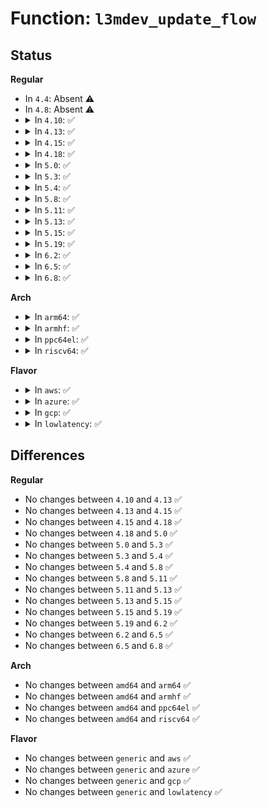 # Function: <code>l3mdev_update_flow</code>

## Status
<b>Regular</b>
<ul>
<li>
In <code>4.4</code>: Absent ⚠️
</li>
<li>
In <code>4.8</code>: Absent ⚠️
</li>
<li>
<details>
<summary>In <code>4.10</code>: ✅</summary>

```c
void l3mdev_update_flow(struct net *net, struct flowi *fl);
```

**Collision:** Unique Global

**Inline:** No

**Transformation:** False

**Instances:**

```
In net/l3mdev/l3mdev.c (ffffffff818bfd80)
Location: net/l3mdev/l3mdev.c:170
Inline: False
Direct callers:
  - net/ipv4/fib_rules.c:__fib_lookup
  - net/ipv6/fib6_rules.c:fib6_rule_lookup
```
**Symbols:**

```
ffffffff818bfd80-ffffffff818bfde7: l3mdev_update_flow (STB_GLOBAL)
```
</details>
</li>
<li>
<details>
<summary>In <code>4.13</code>: ✅</summary>

```c
void l3mdev_update_flow(struct net *net, struct flowi *fl);
```

**Collision:** Unique Global

**Inline:** No

**Transformation:** False

**Instances:**

```
In net/l3mdev/l3mdev.c (ffffffff818e66f0)
Location: net/l3mdev/l3mdev.c:170
Inline: False
Direct callers:
  - net/ipv4/fib_rules.c:__fib_lookup
  - net/ipv6/fib6_rules.c:fib6_rule_lookup
```
**Symbols:**

```
ffffffff818e66f0-ffffffff818e6757: l3mdev_update_flow (STB_GLOBAL)
```
</details>
</li>
<li>
<details>
<summary>In <code>4.15</code>: ✅</summary>

```c
void l3mdev_update_flow(struct net *net, struct flowi *fl);
```

**Collision:** Unique Global

**Inline:** No

**Transformation:** False

**Instances:**

```
In net/l3mdev/l3mdev.c (ffffffff8196bb90)
Location: net/l3mdev/l3mdev.c:170
Inline: False
Direct callers:
  - net/ipv4/fib_rules.c:__fib_lookup
  - net/ipv6/fib6_rules.c:fib6_rule_lookup
```
**Symbols:**

```
ffffffff8196bb90-ffffffff8196bbf7: l3mdev_update_flow (STB_GLOBAL)
```
</details>
</li>
<li>
<details>
<summary>In <code>4.18</code>: ✅</summary>

```c
void l3mdev_update_flow(struct net *net, struct flowi *fl);
```

**Collision:** Unique Global

**Inline:** No

**Transformation:** False

**Instances:**

```
In net/l3mdev/l3mdev.c (ffffffff819c5620)
Location: net/l3mdev/l3mdev.c:170
Inline: False
Direct callers:
  - net/ipv4/fib_rules.c:__fib_lookup
  - net/ipv6/fib6_rules.c:fib6_rule_lookup
  - net/ipv6/fib6_rules.c:fib6_lookup
```
**Symbols:**

```
ffffffff819c5620-ffffffff819c5684: l3mdev_update_flow (STB_GLOBAL)
```
</details>
</li>
<li>
<details>
<summary>In <code>5.0</code>: ✅</summary>

```c
void l3mdev_update_flow(struct net *net, struct flowi *fl);
```

**Collision:** Unique Global

**Inline:** No

**Transformation:** False

**Instances:**

```
In net/l3mdev/l3mdev.c (ffffffff819fccd0)
Location: net/l3mdev/l3mdev.c:188
Inline: False
Direct callers:
  - net/ipv4/fib_rules.c:__fib_lookup
  - net/ipv6/ip6mr.c:ip6mr_fib_lookup
  - net/ipv6/fib6_rules.c:fib6_rule_lookup
  - net/ipv6/fib6_rules.c:fib6_lookup
```
**Symbols:**

```
ffffffff819fccd0-ffffffff819fcd34: l3mdev_update_flow (STB_GLOBAL)
```
</details>
</li>
<li>
<details>
<summary>In <code>5.3</code>: ✅</summary>

```c
void l3mdev_update_flow(struct net *net, struct flowi *fl);
```

**Collision:** Unique Global

**Inline:** No

**Transformation:** False

**Instances:**

```
In net/l3mdev/l3mdev.c (ffffffff81a6bf50)
Location: net/l3mdev/l3mdev.c:183
Inline: False
Direct callers:
  - net/ipv4/fib_rules.c:__fib_lookup
  - net/ipv6/ip6mr.c:ip6mr_fib_lookup
  - net/ipv6/fib6_rules.c:fib6_rule_lookup
  - net/ipv6/fib6_rules.c:fib6_lookup
```
**Symbols:**

```
ffffffff81a6bf50-ffffffff81a6bfb4: l3mdev_update_flow (STB_GLOBAL)
```
</details>
</li>
<li>
<details>
<summary>In <code>5.4</code>: ✅</summary>

```c
void l3mdev_update_flow(struct net *net, struct flowi *fl);
```

**Collision:** Unique Global

**Inline:** No

**Transformation:** False

**Instances:**

```
In net/l3mdev/l3mdev.c (ffffffff81aa2910)
Location: net/l3mdev/l3mdev.c:183
Inline: False
Direct callers:
  - net/ipv4/fib_rules.c:__fib_lookup
  - net/ipv4/ipmr.c:ipmr_fib_lookup
  - net/ipv6/ip6mr.c:ip6mr_fib_lookup
  - net/ipv6/fib6_rules.c:fib6_rule_lookup
  - net/ipv6/fib6_rules.c:fib6_lookup
```
**Symbols:**

```
ffffffff81aa2910-ffffffff81aa2974: l3mdev_update_flow (STB_GLOBAL)
```
</details>
</li>
<li>
<details>
<summary>In <code>5.8</code>: ✅</summary>

```c
void l3mdev_update_flow(struct net *net, struct flowi *fl);
```

**Collision:** Unique Global

**Inline:** No

**Transformation:** False

**Instances:**

```
In net/l3mdev/l3mdev.c (ffffffff81b9e380)
Location: net/l3mdev/l3mdev.c:183
Inline: False
Direct callers:
  - net/ipv4/fib_rules.c:__fib_lookup
  - net/ipv4/ipmr.c:ipmr_fib_lookup
  - net/ipv6/ip6mr.c:ip6mr_fib_lookup
  - net/ipv6/fib6_rules.c:fib6_rule_lookup
  - net/ipv6/fib6_rules.c:fib6_lookup
```
**Symbols:**

```
ffffffff81b9e380-ffffffff81b9e429: l3mdev_update_flow (STB_GLOBAL)
```
</details>
</li>
<li>
<details>
<summary>In <code>5.11</code>: ✅</summary>

```c
void l3mdev_update_flow(struct net *net, struct flowi *fl);
```

**Collision:** Unique Global

**Inline:** No

**Transformation:** False

**Instances:**

```
In net/l3mdev/l3mdev.c (ffffffff81badd70)
Location: net/l3mdev/l3mdev.c:277
Inline: False
Direct callers:
  - net/ipv4/fib_rules.c:__fib_lookup
  - net/ipv4/ipmr.c:ipmr_fib_lookup
  - net/ipv6/ip6mr.c:ip6mr_fib_lookup
  - net/ipv6/fib6_rules.c:fib6_rule_lookup
  - net/ipv6/fib6_rules.c:fib6_lookup
```
**Symbols:**

```
ffffffff81badd70-ffffffff81bade22: l3mdev_update_flow (STB_GLOBAL)
```
</details>
</li>
<li>
<details>
<summary>In <code>5.13</code>: ✅</summary>

```c
void l3mdev_update_flow(struct net *net, struct flowi *fl);
```

**Collision:** Unique Global

**Inline:** No

**Transformation:** False

**Instances:**

```
In net/l3mdev/l3mdev.c (ffffffff81b9ced0)
Location: net/l3mdev/l3mdev.c:277
Inline: False
Direct callers:
  - net/ipv4/fib_rules.c:__fib_lookup
  - net/ipv4/ipmr.c:ipmr_fib_lookup
  - net/ipv6/ip6mr.c:ip6mr_fib_lookup
  - net/ipv6/fib6_rules.c:fib6_rule_lookup
  - net/ipv6/fib6_rules.c:fib6_lookup
```
**Symbols:**

```
ffffffff81b9ced0-ffffffff81b9cf82: l3mdev_update_flow (STB_GLOBAL)
```
</details>
</li>
<li>
<details>
<summary>In <code>5.15</code>: ✅</summary>

```c
void l3mdev_update_flow(struct net *net, struct flowi *fl);
```

**Collision:** Unique Global

**Inline:** No

**Transformation:** False

**Instances:**

```
In net/l3mdev/l3mdev.c (ffffffff81c6a3f0)
Location: net/l3mdev/l3mdev.c:277
Inline: False
Direct callers:
  - net/ipv4/fib_rules.c:__fib_lookup
  - net/ipv4/ipmr.c:ipmr_fib_lookup
  - net/ipv6/ip6mr.c:ip6mr_fib_lookup
  - net/ipv6/fib6_rules.c:fib6_rule_lookup
  - net/ipv6/fib6_rules.c:fib6_lookup
```
**Symbols:**

```
ffffffff81c6a3f0-ffffffff81c6a4a2: l3mdev_update_flow (STB_GLOBAL)
```
</details>
</li>
<li>
<details>
<summary>In <code>5.19</code>: ✅</summary>

```c
void l3mdev_update_flow(struct net *net, struct flowi *fl);
```

**Collision:** Unique Global

**Inline:** No

**Transformation:** False

**Instances:**

```
In net/l3mdev/l3mdev.c (ffffffff81e0da60)
Location: net/l3mdev/l3mdev.c:271
Inline: False
Direct callers:
  - net/ipv4/fib_rules.c:__fib_lookup
  - net/ipv4/ipmr.c:ipmr_fib_lookup
  - net/ipv6/ip6mr.c:ip6mr_fib_lookup
  - net/ipv6/fib6_rules.c:fib6_rule_lookup
  - net/ipv6/fib6_rules.c:fib6_lookup
```
**Symbols:**

```
ffffffff81e0da60-ffffffff81e0db4b: l3mdev_update_flow (STB_GLOBAL)
```
</details>
</li>
<li>
<details>
<summary>In <code>6.2</code>: ✅</summary>

```c
void l3mdev_update_flow(struct net *net, struct flowi *fl);
```

**Collision:** Unique Global

**Inline:** No

**Transformation:** False

**Instances:**

```
In net/l3mdev/l3mdev.c (ffffffff81fe3d90)
Location: net/l3mdev/l3mdev.c:271
Inline: False
Direct callers:
  - net/ipv4/fib_rules.c:__fib_lookup
  - net/ipv4/ipmr.c:ipmr_fib_lookup
  - net/ipv6/ip6mr.c:ip6mr_fib_lookup
  - net/ipv6/fib6_rules.c:fib6_rule_lookup
  - net/ipv6/fib6_rules.c:fib6_lookup
```
**Symbols:**

```
ffffffff81fe3d90-ffffffff81fe3e7b: l3mdev_update_flow (STB_GLOBAL)
```
</details>
</li>
<li>
<details>
<summary>In <code>6.5</code>: ✅</summary>

```c
void l3mdev_update_flow(struct net *net, struct flowi *fl);
```

**Collision:** Unique Global

**Inline:** No

**Transformation:** False

**Instances:**

```
In net/l3mdev/l3mdev.c (ffffffff820600b0)
Location: net/l3mdev/l3mdev.c:271
Inline: False
Direct callers:
  - net/ipv4/fib_rules.c:__fib_lookup
  - net/ipv4/ipmr.c:ipmr_fib_lookup
  - net/ipv6/ip6mr.c:ip6mr_fib_lookup
  - net/ipv6/fib6_rules.c:fib6_rule_lookup
  - net/ipv6/fib6_rules.c:fib6_lookup
```
**Symbols:**

```
ffffffff820600b0-ffffffff8206019b: l3mdev_update_flow (STB_GLOBAL)
```
</details>
</li>
<li>
<details>
<summary>In <code>6.8</code>: ✅</summary>

```c
void l3mdev_update_flow(struct net *net, struct flowi *fl);
```

**Collision:** Unique Global

**Inline:** No

**Transformation:** False

**Instances:**

```
In net/l3mdev/l3mdev.c (ffffffff82132fd0)
Location: net/l3mdev/l3mdev.c:271
Inline: False
Direct callers:
  - net/ipv4/fib_rules.c:__fib_lookup
  - net/ipv4/ipmr.c:ipmr_fib_lookup
  - net/ipv6/ip6mr.c:ip6mr_fib_lookup
  - net/ipv6/fib6_rules.c:fib6_rule_lookup
  - net/ipv6/fib6_rules.c:fib6_lookup
```
**Symbols:**

```
ffffffff82132fd0-ffffffff821330b4: l3mdev_update_flow (STB_GLOBAL)
```
</details>
</li>
</ul>
<b>Arch</b>
<ul>
<li>
<details>
<summary>In <code>arm64</code>: ✅</summary>

```c
void l3mdev_update_flow(struct net *net, struct flowi *fl);
```

**Collision:** Unique Global

**Inline:** No

**Transformation:** False

**Instances:**

```
In net/l3mdev/l3mdev.c (ffff800010d74370)
Location: net/l3mdev/l3mdev.c:183
Inline: False
Direct callers:
  - net/ipv4/fib_rules.c:__fib_lookup
  - net/ipv4/ipmr.c:ipmr_fib_lookup
  - net/ipv6/ip6mr.c:ip6mr_fib_lookup
  - net/ipv6/fib6_rules.c:fib6_rule_lookup
  - net/ipv6/fib6_rules.c:fib6_lookup
```
**Symbols:**

```
ffff800010d74370-ffff800010d743f8: l3mdev_update_flow (STB_GLOBAL)
```
</details>
</li>
<li>
<details>
<summary>In <code>armhf</code>: ✅</summary>

```c
void l3mdev_update_flow(struct net *net, struct flowi *fl);
```

**Collision:** Unique Global

**Inline:** No

**Transformation:** False

**Instances:**

```
In net/l3mdev/l3mdev.c (c0e70f48)
Location: net/l3mdev/l3mdev.c:183
Inline: False
Direct callers:
  - net/ipv4/fib_rules.c:__fib_lookup
  - net/ipv4/ipmr.c:ipmr_fib_lookup
  - net/ipv6/ip6mr.c:ip6mr_fib_lookup
  - net/ipv6/fib6_rules.c:fib6_rule_lookup
  - net/ipv6/fib6_rules.c:fib6_lookup
```
**Symbols:**

```
c0e70f48-c0e70fd8: l3mdev_update_flow (STB_GLOBAL)
```
</details>
</li>
<li>
<details>
<summary>In <code>ppc64el</code>: ✅</summary>

```c
void l3mdev_update_flow(struct net *net, struct flowi *fl);
```

**Collision:** Unique Global

**Inline:** No

**Transformation:** False

**Instances:**

```
In net/l3mdev/l3mdev.c (c000000000eb3930)
Location: net/l3mdev/l3mdev.c:183
Inline: False
Direct callers:
  - net/ipv4/fib_rules.c:__fib_lookup
  - net/ipv4/ipmr.c:ipmr_fib_lookup
  - net/ipv6/ip6mr.c:ip6mr_fib_lookup
  - net/ipv6/fib6_rules.c:fib6_rule_lookup
  - net/ipv6/fib6_rules.c:fib6_lookup
```
**Symbols:**

```
c000000000eb3930-c000000000eb3a38: l3mdev_update_flow (STB_GLOBAL)
```
</details>
</li>
<li>
<details>
<summary>In <code>riscv64</code>: ✅</summary>

```c
void l3mdev_update_flow(struct net *net, struct flowi *fl);
```

**Collision:** Unique Global

**Inline:** No

**Transformation:** False

**Instances:**

```
In net/l3mdev/l3mdev.c (ffffffe0008a4346)
Location: net/l3mdev/l3mdev.c:183
Inline: False
Direct callers:
  - net/ipv4/fib_rules.c:__fib_lookup
  - net/ipv4/ipmr.c:ipmr_fib_lookup
  - net/ipv6/ip6mr.c:ip6mr_fib_lookup
  - net/ipv6/fib6_rules.c:fib6_rule_lookup
  - net/ipv6/fib6_rules.c:fib6_lookup
```
**Symbols:**

```
ffffffe0008a4346-ffffffe0008a43c0: l3mdev_update_flow (STB_GLOBAL)
```
</details>
</li>
</ul>
<b>Flavor</b>
<ul>
<li>
<details>
<summary>In <code>aws</code>: ✅</summary>

```c
void l3mdev_update_flow(struct net *net, struct flowi *fl);
```

**Collision:** Unique Global

**Inline:** No

**Transformation:** False

**Instances:**

```
In net/l3mdev/l3mdev.c (ffffffff81a41ca0)
Location: net/l3mdev/l3mdev.c:183
Inline: False
Direct callers:
  - net/ipv4/fib_rules.c:__fib_lookup
  - net/ipv6/ip6mr.c:ip6mr_fib_lookup
  - net/ipv6/fib6_rules.c:fib6_rule_lookup
  - net/ipv6/fib6_rules.c:fib6_lookup
```
**Symbols:**

```
ffffffff81a41ca0-ffffffff81a41d04: l3mdev_update_flow (STB_GLOBAL)
```
</details>
</li>
<li>
<details>
<summary>In <code>azure</code>: ✅</summary>

```c
void l3mdev_update_flow(struct net *net, struct flowi *fl);
```

**Collision:** Unique Global

**Inline:** No

**Transformation:** False

**Instances:**

```
In net/l3mdev/l3mdev.c (ffffffff819fe890)
Location: net/l3mdev/l3mdev.c:183
Inline: False
Direct callers:
  - net/ipv4/fib_rules.c:__fib_lookup
  - net/ipv6/ip6mr.c:ip6mr_fib_lookup
  - net/ipv6/fib6_rules.c:fib6_rule_lookup
  - net/ipv6/fib6_rules.c:fib6_lookup
```
**Symbols:**

```
ffffffff819fe890-ffffffff819fe8f4: l3mdev_update_flow (STB_GLOBAL)
```
</details>
</li>
<li>
<details>
<summary>In <code>gcp</code>: ✅</summary>

```c
void l3mdev_update_flow(struct net *net, struct flowi *fl);
```

**Collision:** Unique Global

**Inline:** No

**Transformation:** False

**Instances:**

```
In net/l3mdev/l3mdev.c (ffffffff81aadb50)
Location: net/l3mdev/l3mdev.c:183
Inline: False
Direct callers:
  - net/ipv4/fib_rules.c:__fib_lookup
  - net/ipv6/ip6mr.c:ip6mr_fib_lookup
  - net/ipv6/fib6_rules.c:fib6_rule_lookup
  - net/ipv6/fib6_rules.c:fib6_lookup
```
**Symbols:**

```
ffffffff81aadb50-ffffffff81aadbb4: l3mdev_update_flow (STB_GLOBAL)
```
</details>
</li>
<li>
<details>
<summary>In <code>lowlatency</code>: ✅</summary>

```c
void l3mdev_update_flow(struct net *net, struct flowi *fl);
```

**Collision:** Unique Global

**Inline:** No

**Transformation:** False

**Instances:**

```
In net/l3mdev/l3mdev.c (ffffffff81ab9ec0)
Location: net/l3mdev/l3mdev.c:183
Inline: False
Direct callers:
  - net/ipv4/fib_rules.c:__fib_lookup
  - net/ipv4/ipmr.c:ipmr_fib_lookup
  - net/ipv6/ip6mr.c:ip6mr_fib_lookup
  - net/ipv6/fib6_rules.c:fib6_rule_lookup
  - net/ipv6/fib6_rules.c:fib6_lookup
```
**Symbols:**

```
ffffffff81ab9ec0-ffffffff81ab9f31: l3mdev_update_flow (STB_GLOBAL)
```
</details>
</li>
</ul>

## Differences
<b>Regular</b>
<ul>
<li>
No changes between <code>4.10</code> and <code>4.13</code> ✅
</li>
<li>
No changes between <code>4.13</code> and <code>4.15</code> ✅
</li>
<li>
No changes between <code>4.15</code> and <code>4.18</code> ✅
</li>
<li>
No changes between <code>4.18</code> and <code>5.0</code> ✅
</li>
<li>
No changes between <code>5.0</code> and <code>5.3</code> ✅
</li>
<li>
No changes between <code>5.3</code> and <code>5.4</code> ✅
</li>
<li>
No changes between <code>5.4</code> and <code>5.8</code> ✅
</li>
<li>
No changes between <code>5.8</code> and <code>5.11</code> ✅
</li>
<li>
No changes between <code>5.11</code> and <code>5.13</code> ✅
</li>
<li>
No changes between <code>5.13</code> and <code>5.15</code> ✅
</li>
<li>
No changes between <code>5.15</code> and <code>5.19</code> ✅
</li>
<li>
No changes between <code>5.19</code> and <code>6.2</code> ✅
</li>
<li>
No changes between <code>6.2</code> and <code>6.5</code> ✅
</li>
<li>
No changes between <code>6.5</code> and <code>6.8</code> ✅
</li>
</ul>
<b>Arch</b>
<ul>
<li>
No changes between <code>amd64</code> and <code>arm64</code> ✅
</li>
<li>
No changes between <code>amd64</code> and <code>armhf</code> ✅
</li>
<li>
No changes between <code>amd64</code> and <code>ppc64el</code> ✅
</li>
<li>
No changes between <code>amd64</code> and <code>riscv64</code> ✅
</li>
</ul>
<b>Flavor</b>
<ul>
<li>
No changes between <code>generic</code> and <code>aws</code> ✅
</li>
<li>
No changes between <code>generic</code> and <code>azure</code> ✅
</li>
<li>
No changes between <code>generic</code> and <code>gcp</code> ✅
</li>
<li>
No changes between <code>generic</code> and <code>lowlatency</code> ✅
</li>
</ul>
